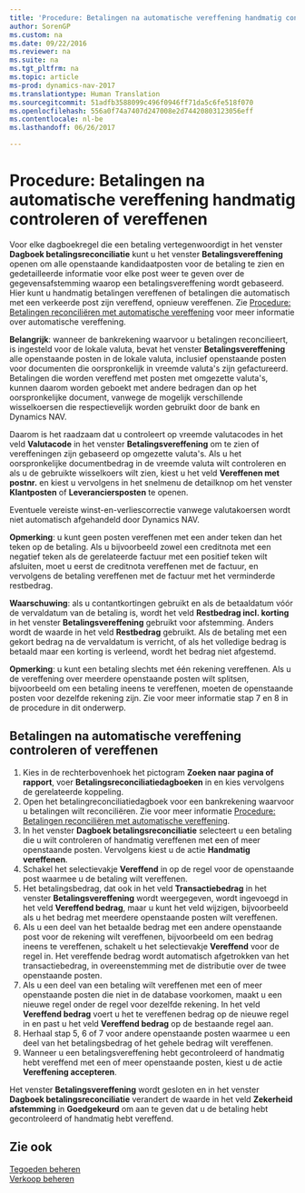 ```yaml
---
title: 'Procedure: Betalingen na automatische vereffening handmatig controleren of vereffenen'
author: SorenGP
ms.custom: na
ms.date: 09/22/2016
ms.reviewer: na
ms.suite: na
ms.tgt_pltfrm: na
ms.topic: article
ms-prod: dynamics-nav-2017
ms.translationtype: Human Translation
ms.sourcegitcommit: 51adfb3588099c496f0946ff71da5c6fe518f070
ms.openlocfilehash: 556a0f74a7407d247008e2d74420803123056eff
ms.contentlocale: nl-be
ms.lasthandoff: 06/26/2017

---
```


# <a name="how-to-review-or-apply-payments-manually-after-automatic-application"></a>Procedure: Betalingen na automatische vereffening handmatig controleren of vereffenen
Voor elke dagboekregel die een betaling vertegenwoordigt in het venster **Dagboek betalingsreconciliatie** kunt u het venster **Betalingsvereffening** openen om alle openstaande kandidaatposten voor de betaling te zien en gedetailleerde informatie voor elke post weer te geven over de gegevensafstemming waarop een betalingsvereffening wordt gebaseerd. Hier kunt u handmatig betalingen vereffenen of betalingen die automatisch met een verkeerde post zijn vereffend, opnieuw vereffenen. Zie [Procedure: Betalingen reconciliëren met automatische vereffening](receivables-how-reconcile-payments-auto-application.md) voor meer informatie over automatische vereffening.

**Belangrijk**: wanneer de bankrekening waarvoor u betalingen reconcilieert, is ingesteld voor de lokale valuta, bevat het venster **Betalingsvereffening** alle openstaande posten in de lokale valuta, inclusief openstaande posten voor documenten die oorspronkelijk in vreemde valuta's zijn gefactureerd. Betalingen die worden vereffend met posten met omgezette valuta's, kunnen daarom worden geboekt met andere bedragen dan op het oorspronkelijke document, vanwege de mogelijk verschillende wisselkoersen die respectievelijk worden gebruikt door de bank en Dynamics NAV.

Daarom is het raadzaam dat u controleert op vreemde valutacodes in het veld **Valutacode** in het venster **Betalingsvereffening** om te zien of vereffeningen zijn gebaseerd op omgezette valuta's. Als u het oorspronkelijke documentbedrag in de vreemde valuta wilt controleren en als u de gebruikte wisselkoers wilt zien, kiest u het veld **Vereffenen met postnr.** en kiest u vervolgens in het snelmenu de detailknop om het venster **Klantposten** of **Leveranciersposten** te openen.

Eventuele vereiste winst-en-verliescorrectie vanwege valutakoersen wordt niet automatisch afgehandeld door Dynamics NAV.

**Opmerking**: u kunt geen posten vereffenen met een ander teken dan het teken op de betaling. Als u bijvoorbeeld zowel een creditnota met een negatief teken als de gerelateerde factuur met een positief teken wilt afsluiten, moet u eerst de creditnota vereffenen met de factuur, en vervolgens de betaling vereffenen met de factuur met het verminderde restbedrag.

**Waarschuwing**: als u contantkortingen gebruikt en als de betaaldatum vóór de vervaldatum van de betaling is, wordt het veld **Restbedrag incl. korting** in het venster **Betalingsvereffening** gebruikt voor afstemming. Anders wordt de waarde in het veld **Restbedrag** gebruikt. Als de betaling met een gekort bedrag na de vervaldatum is verricht, of als het volledige bedrag is betaald maar een korting is verleend, wordt het bedrag niet afgestemd.

**Opmerking**: u kunt een betaling slechts met één rekening vereffenen. Als u de vereffening over meerdere openstaande posten wilt splitsen, bijvoorbeeld om een betaling ineens te vereffenen, moeten de openstaande posten voor dezelfde rekening zijn. Zie voor meer informatie stap 7 en 8 in de procedure in dit onderwerp.

## <a name="to-review-or-apply-payments-after-automatic-application"></a>Betalingen na automatische vereffening controleren of vereffenen
1. Kies in de rechterbovenhoek het pictogram **Zoeken naar pagina of rapport**, voer **Betalingsreconciliatiedagboeken** in en kies vervolgens de gerelateerde koppeling.
2. Open het betalingreconciliatiedagboek voor een bankrekening waarvoor u betalingen wilt reconciliëren. Zie voor meer informatie [Procedure: Betalingen reconciliëren met automatische vereffening](receivables-how-reconcile-payments-auto-application.md).
3. In het venster **Dagboek betalingsreconciliatie** selecteert u een betaling die u wilt controleren of handmatig vereffenen met een of meer openstaande posten. Vervolgens kiest u de actie **Handmatig vereffenen**.
4. Schakel het selectievakje **Vereffend** in op de regel voor de openstaande post waarmee u de betaling wilt vereffenen.
5. Het betalingsbedrag, dat ook in het veld **Transactiebedrag** in het venster **Betalingsvereffening** wordt weergegeven, wordt ingevoegd in het veld **Vereffend bedrag**, maar u kunt het veld wijzigen, bijvoorbeeld als u het bedrag met meerdere openstaande posten wilt vereffenen.
6. Als u een deel van het betaalde bedrag met een andere openstaande post voor de rekening wilt vereffenen, bijvoorbeeld om een bedrag ineens te vereffenen, schakelt u het selectievakje **Vereffend** voor de regel in. Het vereffende bedrag wordt automatisch afgetrokken van het transactiebedrag, in overeenstemming met de distributie over de twee openstaande posten.
7. Als u een deel van een betaling wilt vereffenen met een of meer openstaande posten die niet in de database voorkomen, maakt u een nieuwe regel onder de regel voor dezelfde rekening. In het veld **Vereffend bedrag** voert u het te vereffenen bedrag op de nieuwe regel in en past u het veld **Vereffend bedrag** op de bestaande regel aan.
8. Herhaal stap 5, 6 of 7 voor andere openstaande posten waarmee u een deel van het betalingsbedrag of het gehele bedrag wilt vereffenen.
9. Wanneer u een betalingsvereffening hebt gecontroleerd of handmatig hebt vereffend met een of meer openstaande posten, kiest u de actie **Vereffening accepteren**.

Het venster **Betalingsvereffening** wordt gesloten en in het venster **Dagboek betalingsreconciliatie** verandert de waarde in het veld **Zekerheid afstemming** in **Goedgekeurd** om aan te geven dat u de betaling hebt gecontroleerd of handmatig hebt vereffend.

## <a name="see-also"></a>Zie ook
[Tegoeden beheren](receivables-manage-receivables.md)  
[Verkoop beheren](sales-manage-sales.md)

